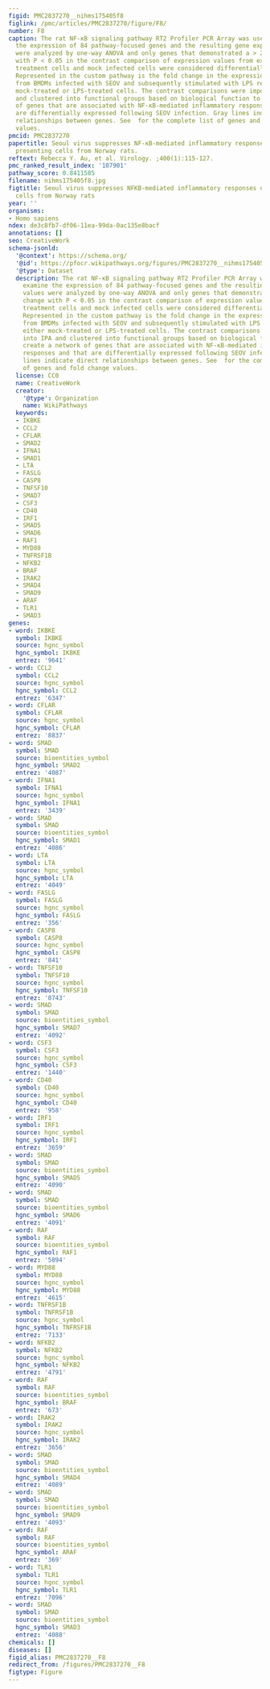 ```yaml
---
figid: PMC2837270__nihms175405f8
figlink: /pmc/articles/PMC2837270/figure/F8/
number: F8
caption: The rat NF-κB signaling pathway RT2 Profiler PCR Array was used to examine
  the expression of 84 pathway-focused genes and the resulting gene expression values
  were analyzed by one-way ANOVA and only genes that demonstrated a > 2-fold change
  with P < 0.05 in the contrast comparison of expression values from experimental
  treatment cells and mock infected cells were considered differentially expressed.
  Represented in the custom pathway is the fold change in the expression of genes
  from BMDMs infected with SEOV and subsequently stimulated with LPS relative to either
  mock-treated or LPS-treated cells. The contrast comparisons were imported into IPA
  and clustered into functional groups based on biological function to create a network
  of genes that are associated with NF-κB-mediated inflammatory responses and that
  are differentially expressed following SEOV infection. Gray lines indicate direct
  relationships between genes. See  for the complete list of genes and fold change
  values.
pmcid: PMC2837270
papertitle: Seoul virus suppresses NF-κB-mediated inflammatory responses of antigen
  presenting cells from Norway rats.
reftext: Rebecca Y. Au, et al. Virology. ;400(1):115-127.
pmc_ranked_result_index: '107901'
pathway_score: 0.8411585
filename: nihms175405f8.jpg
figtitle: Seoul virus suppresses NFKB-mediated inflammatory responses of antigen presenting
  cells from Norway rats
year: ''
organisms:
- Homo sapiens
ndex: de3c8fb7-df06-11ea-99da-0ac135e8bacf
annotations: []
seo: CreativeWork
schema-jsonld:
  '@context': https://schema.org/
  '@id': https://pfocr.wikipathways.org/figures/PMC2837270__nihms175405f8.html
  '@type': Dataset
  description: The rat NF-κB signaling pathway RT2 Profiler PCR Array was used to
    examine the expression of 84 pathway-focused genes and the resulting gene expression
    values were analyzed by one-way ANOVA and only genes that demonstrated a > 2-fold
    change with P < 0.05 in the contrast comparison of expression values from experimental
    treatment cells and mock infected cells were considered differentially expressed.
    Represented in the custom pathway is the fold change in the expression of genes
    from BMDMs infected with SEOV and subsequently stimulated with LPS relative to
    either mock-treated or LPS-treated cells. The contrast comparisons were imported
    into IPA and clustered into functional groups based on biological function to
    create a network of genes that are associated with NF-κB-mediated inflammatory
    responses and that are differentially expressed following SEOV infection. Gray
    lines indicate direct relationships between genes. See  for the complete list
    of genes and fold change values.
  license: CC0
  name: CreativeWork
  creator:
    '@type': Organization
    name: WikiPathways
  keywords:
  - IKBKE
  - CCL2
  - CFLAR
  - SMAD2
  - IFNA1
  - SMAD1
  - LTA
  - FASLG
  - CASP8
  - TNFSF10
  - SMAD7
  - CSF3
  - CD40
  - IRF1
  - SMAD5
  - SMAD6
  - RAF1
  - MYD88
  - TNFRSF1B
  - NFKB2
  - BRAF
  - IRAK2
  - SMAD4
  - SMAD9
  - ARAF
  - TLR1
  - SMAD3
genes:
- word: IKBKE
  symbol: IKBKE
  source: hgnc_symbol
  hgnc_symbol: IKBKE
  entrez: '9641'
- word: CCL2
  symbol: CCL2
  source: hgnc_symbol
  hgnc_symbol: CCL2
  entrez: '6347'
- word: CFLAR
  symbol: CFLAR
  source: hgnc_symbol
  hgnc_symbol: CFLAR
  entrez: '8837'
- word: SMAD
  symbol: SMAD
  source: bioentities_symbol
  hgnc_symbol: SMAD2
  entrez: '4087'
- word: IFNA1
  symbol: IFNA1
  source: hgnc_symbol
  hgnc_symbol: IFNA1
  entrez: '3439'
- word: SMAD
  symbol: SMAD
  source: bioentities_symbol
  hgnc_symbol: SMAD1
  entrez: '4086'
- word: LTA
  symbol: LTA
  source: hgnc_symbol
  hgnc_symbol: LTA
  entrez: '4049'
- word: FASLG
  symbol: FASLG
  source: hgnc_symbol
  hgnc_symbol: FASLG
  entrez: '356'
- word: CASP8
  symbol: CASP8
  source: hgnc_symbol
  hgnc_symbol: CASP8
  entrez: '841'
- word: TNFSF10
  symbol: TNFSF10
  source: hgnc_symbol
  hgnc_symbol: TNFSF10
  entrez: '8743'
- word: SMAD
  symbol: SMAD
  source: bioentities_symbol
  hgnc_symbol: SMAD7
  entrez: '4092'
- word: CSF3
  symbol: CSF3
  source: hgnc_symbol
  hgnc_symbol: CSF3
  entrez: '1440'
- word: CD40
  symbol: CD40
  source: hgnc_symbol
  hgnc_symbol: CD40
  entrez: '958'
- word: IRF1
  symbol: IRF1
  source: hgnc_symbol
  hgnc_symbol: IRF1
  entrez: '3659'
- word: SMAD
  symbol: SMAD
  source: bioentities_symbol
  hgnc_symbol: SMAD5
  entrez: '4090'
- word: SMAD
  symbol: SMAD
  source: bioentities_symbol
  hgnc_symbol: SMAD6
  entrez: '4091'
- word: RAF
  symbol: RAF
  source: bioentities_symbol
  hgnc_symbol: RAF1
  entrez: '5894'
- word: MYD88
  symbol: MYD88
  source: hgnc_symbol
  hgnc_symbol: MYD88
  entrez: '4615'
- word: TNFRSF1B
  symbol: TNFRSF1B
  source: hgnc_symbol
  hgnc_symbol: TNFRSF1B
  entrez: '7133'
- word: NFKB2
  symbol: NFKB2
  source: hgnc_symbol
  hgnc_symbol: NFKB2
  entrez: '4791'
- word: RAF
  symbol: RAF
  source: bioentities_symbol
  hgnc_symbol: BRAF
  entrez: '673'
- word: IRAK2
  symbol: IRAK2
  source: hgnc_symbol
  hgnc_symbol: IRAK2
  entrez: '3656'
- word: SMAD
  symbol: SMAD
  source: bioentities_symbol
  hgnc_symbol: SMAD4
  entrez: '4089'
- word: SMAD
  symbol: SMAD
  source: bioentities_symbol
  hgnc_symbol: SMAD9
  entrez: '4093'
- word: RAF
  symbol: RAF
  source: bioentities_symbol
  hgnc_symbol: ARAF
  entrez: '369'
- word: TLR1
  symbol: TLR1
  source: hgnc_symbol
  hgnc_symbol: TLR1
  entrez: '7096'
- word: SMAD
  symbol: SMAD
  source: bioentities_symbol
  hgnc_symbol: SMAD3
  entrez: '4088'
chemicals: []
diseases: []
figid_alias: PMC2837270__F8
redirect_from: /figures/PMC2837270__F8
figtype: Figure
---
```

